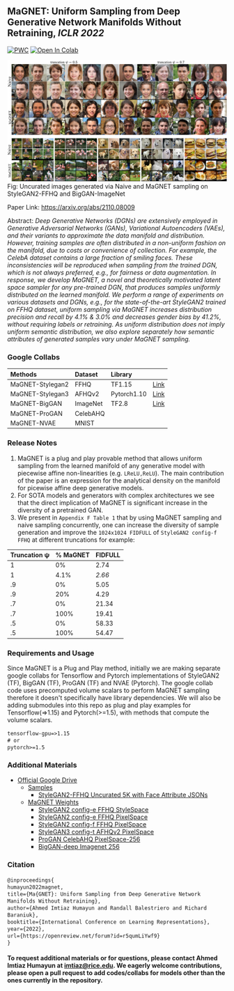 ## MaGNET: Uniform Sampling from Deep Generative Network Manifolds Without Retraining, _ICLR 2022_
[![PWC](https://img.shields.io/endpoint.svg?url=https://paperswithcode.com/badge/magnet-uniform-sampling-from-deep-generative-1/image-generation-on-ffhq)](https://paperswithcode.com/sota/image-generation-on-ffhq?p=magnet-uniform-sampling-from-deep-generative-1)
[![Open In Colab](https://colab.research.google.com/assets/colab-badge.svg)](https://colab.research.google.com/drive/1r6QX8jYe1tsQmZFO4myw3O29nqcKfdx5?usp=sharing)

![uncurated images StyleGAN2 and BigGAN](./assets/magnet_montage.jpg)
Fig: Uncurated images generated via Naive and MaGNET sampling on StyleGAN2-FFHQ and BigGAN-ImageNet

Paper Link: https://arxiv.org/abs/2110.08009

Abstract: _Deep Generative Networks (DGNs) are extensively employed in Generative Adversarial Networks (GANs), Variational Autoencoders (VAEs), and their variants to approximate the data manifold and distribution. However, training samples are often distributed in a non-uniform fashion on the manifold, due to costs or convenience of collection. For example, the CelebA dataset contains a large fraction of smiling faces. These inconsistencies will be reproduced when sampling from the trained DGN, which is not always preferred, e.g., for fairness or data augmentation. In response, we develop MaGNET, a novel and theoretically motivated latent space sampler for any pre-trained DGN, that produces samples uniformly distributed on the learned manifold. We perform a range of experiments on various datasets and DGNs, e.g., for the state-of-the-art StyleGAN2 trained on FFHQ dataset, uniform sampling via MaGNET increases distribution precision and recall by 4.1% & 3.0% and decreases gender bias by 41.2%, without requiring labels or retraining. As uniform distribution does not imply uniform semantic distribution, we also explore separately how semantic attributes of generated samples vary under MaGNET sampling._

### Google Collabs

| Methods | Dataset | Library | &nbsp;
| :---- | :---- | :---- | :----
| MaGNET-Stylegan2 | FFHQ | TF1.15 | [Link](https://colab.research.google.com/drive/1C6K77e7pGSGKQiiq7EDv_mJ5dUpBh-h5?usp=sharing)
| MaGNET-Stylegan3 | AFHQv2 | Pytorch1.10 | [Link](https://colab.research.google.com/drive/1F917F3YFdFycxzK0nV_FDzAgmdUMiaJ2?usp=sharing)
| MaGNET-BigGAN | ImageNet | TF2.8 | [Link](https://colab.research.google.com/drive/1r6QX8jYe1tsQmZFO4myw3O29nqcKfdx5?usp=sharing)
| MaGNET-ProGAN | CelebAHQ | &nbsp; | &nbsp;
| MaGNET-NVAE | MNIST | &nbsp; | &nbsp;

### Release Notes

1. MaGNET is a plug and play provable method that allows uniform sampling from the learned manifold of any generative model with piecewise affine non-linearities (e.g. `LReLU,ReLU`). The main contribution of the paper is an expression for the analytical density on the manifold for picewise affine deep generative models.
2. For SOTA models and generators with complex architectures we see that the direct implication of MaGNET is significant increase in the diversity of a pretrained GAN.
3. We present in `Appendix F Table 1` that by using MaGNET sampling and naive sampling concurrently, one can increase the diversity of sample generation and improve the `1024x1024 FIDFULL` of `StyleGAN2 config-f FFHQ` at different truncations for example:

| Truncation ψ | % MaGNET | FIDFULL 
| :---- | :---- | :----
| 1 | 0% | 2.74
| 1 | 4.1% | _2.66_
| .9 | 0% | 5.05
| .9 | 20% | 4.29
| .7 | 0% | 21.34
| .7 | 100% | 19.41
| .5 | 0% | 58.33
| .5 | 100% | 54.47

### Requirements and Usage

Since MaGNET is a Plug and Play method, initially we are making separate google collabs for Tensorflow and Pytorch implementations of StyleGAN2 (TF), BigGAN (TF), ProGAN (TF) and NVAE (Pytorch). The google collab code uses precomputed volume scalars to perform MaGNET sampling therefore it doesn't specifically have library dependencies. We will also be adding submodules into this repo as plug and play examples for Tensorflow(=>1.15) and Pytorch(>=1.5), with methods that compute the volume scalars.

```
tensorflow-gpu=>1.15
# or
pytorch>=1.5
```


### Additional Materials

* [Official Google Drive](https://drive.google.com/drive/folders/1f9HidadOEakLawfSxCGowATWxuvTjPqJ?usp=sharing)
    * [Samples](https://drive.google.com/drive/folders/1eikrJF9m3QSca5c9CTBuJ8xNk_dCTLYh?usp=sharing)
        * [StyleGAN2-FFHQ Uncurated 5K with Face Attribute JSONs](https://drive.google.com/drive/folders/15qptQ-c7Oz4YVM15Y-Rz1a1xCdUt-tmu?usp=sharing)
    * [MaGNET Weights](https://drive.google.com/drive/folders/1HMkMYZDKN4fN6Ay1XS8A401kQH4VsqLE?usp=sharing)
        * [StyleGAN2 config-e FFHQ StyleSpace](https://drive.google.com/drive/folders/1HMkMYZDKN4fN6Ay1XS8A401kQH4VsqLE?usp=sharing)
        * [StyleGAN2 config-e FFHQ PixelSpace](https://drive.google.com/drive/folders/1HMkMYZDKN4fN6Ay1XS8A401kQH4VsqLE?usp=sharing)
        * [StyleGAN2 config-f FFHQ PixelSpace](https://drive.google.com/drive/folders/1HMkMYZDKN4fN6Ay1XS8A401kQH4VsqLE?usp=sharing)
        * [StyleGAN3 config-t AFHQv2 PixelSpace](https://drive.google.com/drive/folders/1HMkMYZDKN4fN6Ay1XS8A401kQH4VsqLE?usp=sharing)
        * [ProGAN CelebAHQ PixelSpace-256](https://drive.google.com/drive/folders/1HMkMYZDKN4fN6Ay1XS8A401kQH4VsqLE?usp=sharing)
        * [BigGAN-deep Imagenet 256](https://drive.google.com/drive/folders/1HMkMYZDKN4fN6Ay1XS8A401kQH4VsqLE?usp=sharing)

### Citation
```
@inproceedings{
humayun2022magnet,
title={Ma{GNET}: Uniform Sampling from Deep Generative Network Manifolds Without Retraining},
author={Ahmed Imtiaz Humayun and Randall Balestriero and Richard Baraniuk},
booktitle={International Conference on Learning Representations},
year={2022},
url={https://openreview.net/forum?id=r5qumLiYwf9}
}
```

#### To request additional materials or for questions, please contact Ahmed Imtiaz Humayun at [imtiaz@rice.edu](mailto:imtiaz@rice.edu). We eagerly welcome contributions, please open a pull request to add codes/collabs for models other than the ones currently in the repository.

